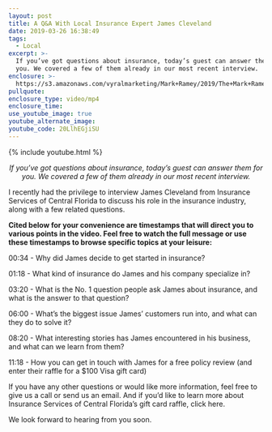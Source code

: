 ```yaml
---
layout: post
title: A Q&A With Local Insurance Expert James Cleveland
date: 2019-03-26 16:38:49
tags:
  - Local
excerpt: >-
  If you’ve got questions about insurance, today’s guest can answer them for
  you. We covered a few of them already in our most recent interview.
enclosure: >-
  https://s3.amazonaws.com/vyralmarketing/Mark+Ramey/2019/The+Mark+Ramey+Group-+Insurance+Interview.mp4
pullquote:
enclosure_type: video/mp4
enclosure_time:
use_youtube_image: true
youtube_alternate_image:
youtube_code: 20LlhEGjiSU
---
```


{% include youtube.html %}

<p style="text-align: center;"><em>If you’ve got questions about insurance, today’s guest can answer them for you. We covered a few of them already in our most recent interview.</em></p>

I recently had the privilege to interview James Cleveland from Insurance Services of Central Florida to discuss his role in the insurance industry, along with a few related questions.&nbsp;

**Cited below for your convenience are timestamps that will direct you to various points in the video. Feel free to watch the full message or use these timestamps to browse specific topics at your leisure:&nbsp;**

00:34 - Why did James decide to get started in insurance?

01:18 - What kind of insurance do James and his company specialize in?

03:20 - What is the No. 1 question people ask James about insurance, and what is the answer to that question?

06:00 - What’s the biggest issue James’ customers run into, and what can they do to solve it?

08:20 - What interesting stories has James encountered in his business, and what can we learn from them?

11:18 - How you can get in touch with James for a free policy review (and enter their raffle for a $100 Visa gift card)&nbsp;

If you have any other questions or would like more information, feel free to give us a call or send us an email. And if you’d like to learn more about Insurance Services of Central Florida’s gift card raffle, click here.

We look forward to hearing from you soon.&nbsp;